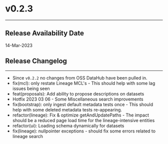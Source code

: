 # v0.2.3
---

Release Availability Date
---
14-Mar-2023

## Release Changelog
---
- Since `v0.2.2` no changes from OSS DataHub have been pulled in.
- fix(mcl): only restate Lineage MCL's - This should help with some lag issues being seen
- feat(proposals): Add ability to propose descriptions on datasets
- Hotfix 2023 03 06 - Some Miscellaneous search improvements
- fix(bootstrap): only ingest default metadata tests once - This should help with some deleted metadata tests re-appearing.
- refactor(lineage): Fix & optimize getAndUpdatePaths - The impact should be a reduced page load time for the lineage-intensive entities
- refactor(ui): Loading schema dynamically for datasets
- fix(lineage): nullpointer exceptions - should fix some errors related to lineage search
